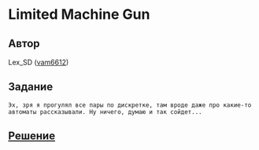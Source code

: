 ﻿# Limited Machine Gun

## Автор
Lex_SD ([vam6612](https://github.com/vam6612))

## Задание
```
Эх, зря я прогулял все пары по дискретке, там вроде даже про какие-то автоматы рассказывали. Ну ничего, думаю и так сойдет...
```

## [Решение](SOLUTION.md)
